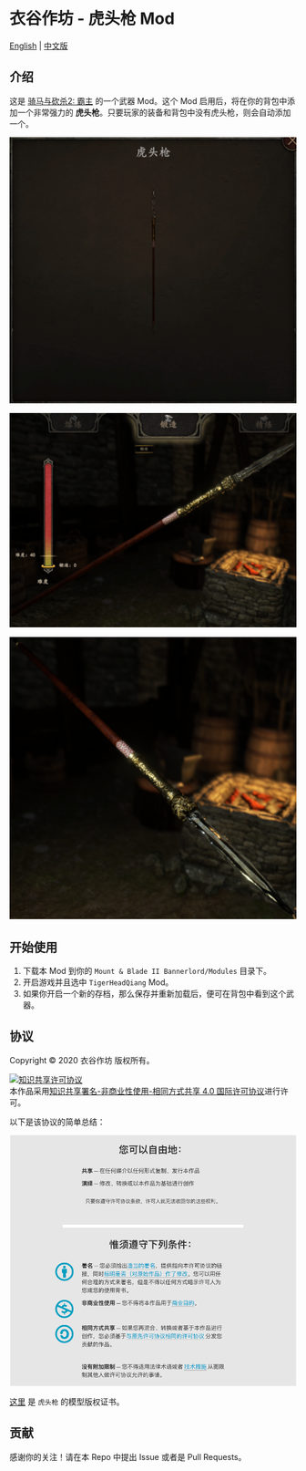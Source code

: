 # 衣谷作坊 - 虎头枪 Mod

[English](README.md) | [中文版](README_CN.md)

## 介绍

这是 [骑马与砍杀2: 霸主](https://www.taleworlds.com/en/Games/Bannerlord) 的一个武器 Mod。这个 Mod 启用后，将在你的背包中添加一个非常强力的 **虎头枪**。只要玩家的装备和背包中没有虎头枪，则会自动添加一个。

![Tiger Head Qiang Preview](./doc/TigerHeadQiang_Preview.png)

![Tiger Head Qiang Crafting](./doc/TigerHeadQiang_Crafting.png)

![Tiger Head Qiang Crafting - 2](./doc/TigerHeadQiang_Crafting_2.png)

## 开始使用

1. 下载本 Mod 到你的 `Mount & Blade II Bannerlord/Modules` 目录下。
2. 开启游戏并且选中 `TigerHeadQiang` Mod。
3. 如果你开启一个新的存档，那么保存并重新加载后，便可在背包中看到这个武器。

## 协议

Copyright © 2020 衣谷作坊 版权所有。

<a rel="license" href="http://creativecommons.org/licenses/by-nc-sa/4.0/"><img alt="知识共享许可协议" style="border-width:0" src="https://i.creativecommons.org/l/by-nc-sa/4.0/88x31.png" /></a><br />本作品采用<a rel="license" href="http://creativecommons.org/licenses/by-nc-sa/4.0/">知识共享署名-非商业性使用-相同方式共享 4.0 国际许可协议</a>进行许可。

以下是该协议的简单总结：

![CC_BY_NC_SA_Summary_CN](./doc/CC_BY_NC_SA_Summary_CN.png)

[这里](./doc/copyright.png) 是 `虎头枪` 的模型版权证书。

## 贡献

感谢你的关注！请在本 Repo 中提出 Issue 或者是 Pull Requests。
